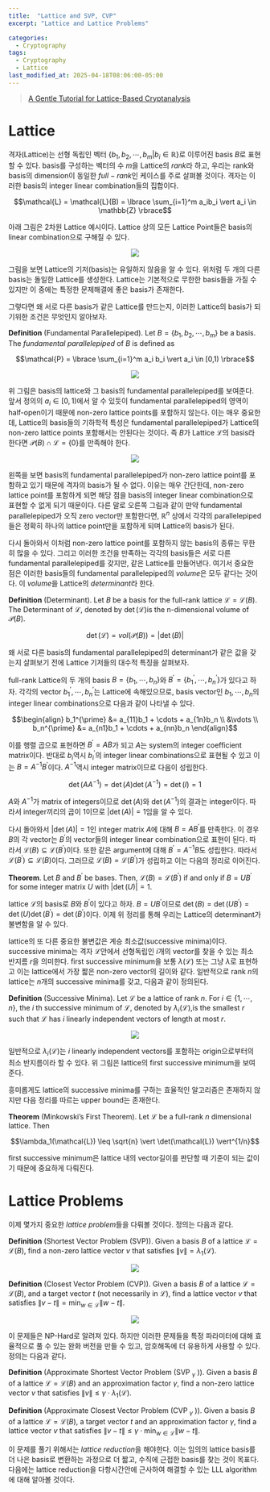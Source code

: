 ```yaml
---
title:  "Lattice and SVP, CVP"
excerpt: "Lattice and Lattice Problems"

categories:
  - Cryptography
tags:
  - Cryptography
  - Lattice
last_modified_at: 2025-04-18T08:06:00-05:00
---
```


> [A Gentle Tutorial for Lattice-Based Cryptanalysis](https://eprint.iacr.org/2023/032.pdf)

# Lattice

격자(Lattice)는 선형 독립인 벡터 $\lbrace b_1, b_2, \cdots, b_m \vert b_i \in \mathbb{R}\rbrace$로 이루어진 basis $B$로 표현할 수 있다. basis를 구성하는 벡터의 수 $m$을 Lattice의 $rank$라 하고, 우리는 rank와 basis의 dimension이 동일한 $full-rank$인 케이스를 주로 살펴볼 것이다. 격자는 이러한 basis의 integer linear combination들의 집합이다. 

$$\mathcal{L} = \mathcal{L}(B) = \lbrace \sum_{i=1}^m a_ib_i \vert a_i \in \mathbb{Z} \rbrace$$

아래 그림은 2차원 Lattice 예시이다. Lattice 상의 모든 Lattice Point들은 basis의 linear combination으로 구해질 수 있다. 

<p align="center"><img src="https://github.com/user-attachments/assets/d16ff337-5243-4d42-8859-c5691178bec2" height="" width=""></p>

그림을 보면 Lattice의 기저(basis)는 유일하지 않음을 알 수 있다. 위처럼 두 개의 다른 basis는 돌일한 Lattice를 생성한다. Lattice는 기본적으로 무한한 basis들을 가질 수 있지만 이 중에는 특정한 문제해결에 좋은 basis가 존재한다. 

그렇다면 왜 서로 다른 basis가 같은 Lattice를 만드는지, 이러한 Lattice의 basis가 되기위한 조건은 무엇인지 알아보자. 

**Definition** (Fundamental Parallelepiped). Let $B=\lbrace b_1, b_2, \cdots, b_m\rbrace$ be a basis. The $fundamental \ parallelepiped$ of $B$ is defined as

$$\mathcal{P} = \lbrace \sum_{i=1}^m a_i b_i \vert a_i \in [0,1) \rbrace$$

<p align="center"><img src="https://github.com/user-attachments/assets/350e4cdd-a059-442e-8b27-649884ba03c6" height="" width=""></p>

위 그림은  basis의 lattice와 그 basis의 fundamental parallelepiped를 보여준다. 앞서 정의의 $a_i \in [0,1)$에서 알 수 있듯이 fundamental parallelepiped의 영역이 half-open이기 때문에 non-zero lattice points를 포함하지 않는다. 이는 매우 중요한데, Lattice의 basis들의 기하학적 특성은 fundamental parallelepiped가 Lattice의 non-zero lattice points 포함해서는 안된다는 것이다. 즉 $B$가 Lattice $\mathcal{L}$의 basis라 한다면 $\mathcal{P}(B) \cap \mathcal{L} = \lbrace 0 \rbrace$를 만족해야 한다. 

<p align="center"><img src="https://github.com/user-attachments/assets/c835a2b5-cadc-4888-9a4c-2b13b51f9684" height="" width=""></p>

왼쪽을 보면 basis의 fundamental parallelepiped가 non-zero lattice point를 포함하고 있기 때문에 격자의 basis가 될 수 없다. 이유는 매우 간단한데, non-zero lattice point를 포함하게 되면 해당 점을 basis의 integer linear combination으로 표현할 수 없게 되기 때문이다. 다른 말로 오른쪽 그림과 같이 만약 fundamental parallelepiped가 오직 zero vector만 포함한다면, $\mathbb{R}^n$ 상에서 각각의 parallelepiped들은 정확히 하나의 lattice point만을 포함하게 되며 Lattice의 basis가 된다. 

다시 돌아와서 이처럼 non-zero lattice point를 포함하지 않는 basis의 종류는 무한히 많을 수 있다. 그리고 이러한 조건을 만족하는 각각의 basis들은 서로 다른 fundamental parallelepiped를 갖지만, 같은 Lattice를 만들어낸다. 여기서 중요한 점은 이러한 basis들의 fundamental parallelepiped의 $volume$은 모두 같다는 것이다. 이 $volume$을 Lattice의 $determinant$라 한다. 

**Definition** (Determinant). Let $B$ be a basis for the full-rank lattice $\mathcal{L} = \mathcal{L}(B)$. The Determinant of $\mathcal{L}$, denoted by $\det(\mathcal{L})$is the n-dimensional volume of $\mathcal{P}(B)$. 

$$\det(\mathcal{L}) = vol(\mathcal{P}(B)) = \vert \det(B) \vert$$

왜 서로 다른 basis의 fundamental parallelepiped의 determinant가 같은 값을 갖는지 살펴보기 전에 Lattice 기저들의 대수적 특징을 살펴보자. 

full-rank Lattice의 두 개의 basis $B = \lbrace b_1, \cdots, b_n \rbrace$와 $B^{\prime} = \lbrace b_1^{\prime}, \cdots, b_n^{\prime} \rbrace$가 있다고 하자. 각각의 vector $b_1^{\prime}, \cdots, b_n^{\prime}$는 Lattice에 속해있으므로, basis vector인 $b_1, \cdots, b_n$의 integer linear combinations으로 다음과 같이 나타낼 수 있다. 

$$\begin{align}
b_1^{\prime} &= a_{11}b_1 + \cdots + a_{1n}b_n \\ 
&\vdots \\ 
b_n^{\prime} &= a_{n1}b_1 + \cdots + a_{nn}b_n
\end{align}$$

이를 행렬 곱으로 표현하면 $B^{\prime} = AB$가 되고 $A$는 system의 integer coefficient matrix이다. 반대로 $b_i$역시 $b_i^{\prime}$의 integer linear combinations으로 표현될 수 있고 이는 $B=A^{-1}B^{\prime}$이다. $A^{-1}$역시 integer matrix이므로 다음이 성립한다. 

$$\det(AA^{-1}) = \det(A)\det(A^{-1}) = \det(I) = 1$$ 

$A$와 $A^{-1}$가 matrix of integers이므로 $\det(A)$와 $\det(A^{-1})$의 결과는 integer이다. 따라서 integer끼리의 곱이 1이므로 $\vert \det(A) \vert = 1$임을 알 수 있다. 

다시 돌아와서 $\vert \det(A) \vert = 1$인 integer matrix $A$에 대해 $B=AB^{\prime}$를 만족한다. 이 경우 $B$의 각 vector는 $B^{\prime}$의 vector들의 integer linear combination으로 표현이 된다. 따라서 $\mathcal{L}(B) \subseteq \mathcal{L}(B^{\prime})$이다. 또한 같은 argument에 대해 $B^{\prime} = A^{-1}B$도 성립한다. 따라서 $\mathcal{L}(B^{\prime}) \subseteq \mathcal{L}(B)$이다. 그러므로 $\mathcal{L}(B)=\mathcal{L}(B^{\prime})$가 성립하고 이는 다음의 정리로 이어진다. 

**Theorem**. Let $B$ and $B^{\prime}$ be bases. Then, $\mathcal{L}(B)=\mathcal{L}(B^{\prime})$ if and only if $B=UB^{\prime}$ for some integer matrix $U$ with $\vert \det(U) \vert = 1$. 

lattice $\mathcal{L}$의 basis로 $B$와 $B^{\prime}$이 있다고 하자. $B=UB^{\prime}$이므로 $\det(B) = \det(UB^{\prime}) = \det(U) \det(B^{\prime}) = \det(B^{\prime})$이다. 이제 위 정리를 통해 우리는 Lattice의 determinant가 불변함을 알 수 있다. 

lattice의 또 다른 중요한 불변값은 계승 최소값(successive minima)이다. successive minima는 격자 $\mathcal{L}$안에서 선형독립인 $i$개의 vector를 찾을 수 있는 최소 반지름 $r$을 의미한다. first successive minimum을 보통 $\lambda(\mathcal{L})$ 또는 그냥 $\lambda$로 표현하고 이는 lattice에서 가장 짧은 non-zero vector의 길이와 같다. 일반적으로 rank $n$의 lattice는 $n$개의 successive minima를 갖고, 다음과 같이 정의된다. 

**Definition** (Successive Minima). Let $\mathcal{L}$ be a lattice of rank $n$. For $i \in \lbrace 1, \cdots, n \rbrace$, the $i$ th successive minimum of $\mathcal{L}$, denoted by $\lambda_i(\mathcal{L})$,is the smallest $r$ such that $\mathcal{L}$ has $i$ linearly independent vectors of length at most $r$.

<p align="center"><img src="https://github.com/user-attachments/assets/9bd0a5e6-25c2-4659-9ec8-f5436ddbfb5f" height="" width=""></p>

일반적으로 $\lambda_i(\mathcal{L})$는 $i$ linearly independent vectors를 포함하는 origin으로부터의 최소 반지름이라 할 수 있다. 
위 그림은 lattice의 first successive minimum을 보여준다. 

흥미롭게도 lattice의 successive minima를 구하는 효율적인 알고리즘은 존재하지 않지만 다음 정리를 따르는 upper bound는 존재한다. 

**Theorem** (Minkowski’s First Theorem). Let $\mathcal{L}$ be a full-rank $n$ dimensional lattice. Then

$$\lambda_1(\mathcal{L}) \leq \sqrt{n} \vert \det(\mathcal{L}) \vert^{1/n}$$

first successive minimum은 lattice 내의 vector길이를 판단할 때 기준이 되는 값이기 때문에 중요하게 다뤄진다. 

# Lattice Problems

이제 몇가지 중요한 $lattice \ problem$들을 다뤄볼 것이다. 정의는 다음과 같다. 

**Definition** (Shortest Vector Problem (SVP)). Given a basis $B$ of a lattice $\mathcal{L}=\mathcal{L}(B)$, find a non-zero lattice vector $v$ that satisfies $\lVert v \rVert = \lambda_1 (\mathcal{L})$. 

<p align="center"><img src="https://github.com/user-attachments/assets/91303ffb-55f8-49c0-a947-99a2200d9e4d" height="" width=""></p>

**Definition** (Closest Vector Problem (CVP)). Given a basis $B$ of a lattice $\mathcal{L}=\mathcal{L}(B)$, and a target vector $t$ (not necessarily in $\mathcal{L}$), find a lattice vector $v$ that satisfies $\lVert v-t \rVert = \min_{w \in \mathcal{L}} \lVert w-t \rVert$.

<p align="center"><img src="https://github.com/user-attachments/assets/0eecc3d8-2b1b-40d3-b3f9-7b7526058989" height="" width=""></p>

이 문제들은 NP-Hard로 알려져 있다. 하지만 이러한 문제들을 특정 파라미터에 대해 효율적으로 풀 수 있는 완화 버전을 만들 수 있고, 암호해독에 더 유용하게 사용할 수 있다. 정의는 다음과 같다. 

**Definition** (Approximate Shortest Vector Problem (SVP ${}_{\gamma}$ )). Given a basis $B$ of a lattice $\mathcal{L}=\mathcal{L}(B)$ and an approximation factor $\gamma$, find a non-zero lattice vector $v$ that satisfies $\lVert v \rVert \leq \gamma \cdot \lambda_1(\mathcal{L})$. 

**Definition** (Approximate Closest Vector Problem (CVP ${}_{\gamma}$ )). Given a basis $B$ of a lattice $\mathcal{L}=\mathcal{L}(B)$, a target vector $t$ and an approximation factor $\gamma$, find a lattice vector $v$ that satisfies $\lVert v-t \rVert \leq \gamma \cdot \min _{w \in \mathcal{L}} \lVert w-t \rVert$.

이 문제를 풀기 위해서는 $lattice \ reduction$을 해야한다. 이는 임의의 lattice basis를 더 나은 basis로 변환하는 과정으로 더 짧고, 수직에 근접한 basis를 찾는 것이 목표다. 다음에는 lattice reduction을 다항시간안에 근사하여 해결할 수 있는 LLL algorithm에 대해 알아볼 것이다. 

